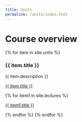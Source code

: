```yaml
---
title: Units
permalink: /units/index.html 
---
```


# Course overview
{% for item in site.units %}
  <h3>{{ item.title }}</h3>
  <p>{{ item.description }}</p>
  <p><a href="{{ item.url | prepend: site.baseurl}}">{{ item.title }}</a></p>
  {% for item1 in site.lectures %}
  <p><a href="{{ item1.url | prepend: site.baseurl}}">{{ item1.title }}</a></p>
  {% endfor %}
{% endfor %}

